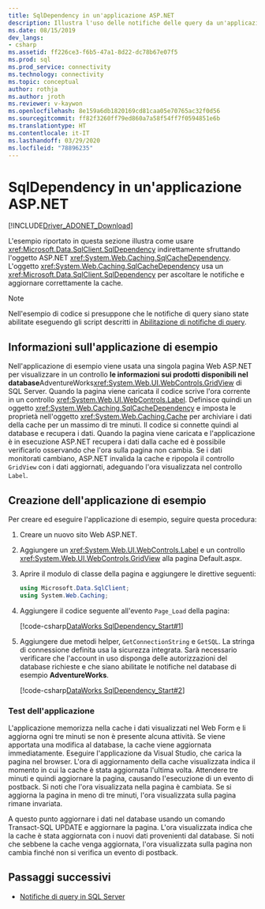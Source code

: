 ```yaml
---
title: SqlDependency in un'applicazione ASP.NET
description: Illustra l'uso delle notifiche delle query da un'applicazione ASP.NET.
ms.date: 08/15/2019
dev_langs:
- csharp
ms.assetid: ff226ce3-f6b5-47a1-8d22-dc78b67e07f5
ms.prod: sql
ms.prod_service: connectivity
ms.technology: connectivity
ms.topic: conceptual
author: rothja
ms.author: jroth
ms.reviewer: v-kaywon
ms.openlocfilehash: 8e159a6db1820169cd81caa05e70765ac32f0d56
ms.sourcegitcommit: ff82f3260ff79ed860a7a58f54ff7f0594851e6b
ms.translationtype: HT
ms.contentlocale: it-IT
ms.lasthandoff: 03/29/2020
ms.locfileid: "78896235"
---
```

# <a name="sqldependency-in-an-aspnet-application"></a>SqlDependency in un'applicazione ASP.NET

[!INCLUDE[Driver_ADONET_Download](../../../includes/driver_adonet_download.md)]

L'esempio riportato in questa sezione illustra come usare <xref:Microsoft.Data.SqlClient.SqlDependency> indirettamente sfruttando l'oggetto ASP.NET <xref:System.Web.Caching.SqlCacheDependency>. L'oggetto <xref:System.Web.Caching.SqlCacheDependency> usa un <xref:Microsoft.Data.SqlClient.SqlDependency> per ascoltare le notifiche e aggiornare correttamente la cache.  
  
> [!NOTE]
>  Nell'esempio di codice si presuppone che le notifiche di query siano state abilitate eseguendo gli script descritti in [Abilitazione di notifiche di query](enable-query-notifications.md).  
  
## <a name="about-the-sample-application"></a>Informazioni sull'applicazione di esempio  
Nell'applicazione di esempio viene usata una singola pagina Web ASP.NET per visualizzare in un controllo **le informazioni sui prodotti disponibili nel database**AdventureWorks<xref:System.Web.UI.WebControls.GridView> di SQL Server. Quando la pagina viene caricata il codice scrive l'ora corrente in un controllo <xref:System.Web.UI.WebControls.Label>. Definisce quindi un oggetto <xref:System.Web.Caching.SqlCacheDependency> e imposta le proprietà nell'oggetto <xref:System.Web.Caching.Cache> per archiviare i dati della cache per un massimo di tre minuti. Il codice si connette quindi al database e recupera i dati. Quando la pagina viene caricata e l'applicazione è in esecuzione ASP.NET recupera i dati dalla cache ed è possibile verificarlo osservando che l'ora sulla pagina non cambia. Se i dati monitorati cambiano, ASP.NET invalida la cache e ripopola il controllo `GridView` con i dati aggiornati, adeguando l'ora visualizzata nel controllo `Label`.  
  
## <a name="creating-the-sample-application"></a>Creazione dell'applicazione di esempio  
Per creare ed eseguire l'applicazione di esempio, seguire questa procedura:  
  
1. Creare un nuovo sito Web ASP.NET.  
  
2. Aggiungere un <xref:System.Web.UI.WebControls.Label> e un controllo <xref:System.Web.UI.WebControls.GridView> alla pagina Default.aspx.  
  
3. Aprire il modulo di classe della pagina e aggiungere le direttive seguenti:  
  
    ```csharp  
    using Microsoft.Data.SqlClient;  
    using System.Web.Caching;  
    ```  
  
4. Aggiungere il codice seguente all'evento `Page_Load` della pagina:  
  
    [!code-csharp[DataWorks SqlDependency_Start#1](~/../sqlclient/doc/samples/SqlDependency_Start.cs#1)]
  
5. Aggiungere due metodi helper, `GetConnectionString` e `GetSQL`. La stringa di connessione definita usa la sicurezza integrata. Sarà necessario verificare che l'account in uso disponga delle autorizzazioni del database richieste e che siano abilitate le notifiche nel database di esempio **AdventureWorks**.
  
    [!code-csharp[DataWorks SqlDependency_Start#2](~/../sqlclient/doc/samples/SqlDependency_Start.cs#2)]
  
### <a name="testing-the-application"></a>Test dell'applicazione  
L'applicazione memorizza nella cache i dati visualizzati nel Web Form e li aggiorna ogni tre minuti se non è presente alcuna attività. Se viene apportata una modifica al database, la cache viene aggiornata immediatamente. Eseguire l'applicazione da Visual Studio, che carica la pagina nel browser. L'ora di aggiornamento della cache visualizzata indica il momento in cui la cache è stata aggiornata l'ultima volta. Attendere tre minuti e quindi aggiornare la pagina, causando l'esecuzione di un evento di postback. Si noti che l'ora visualizzata nella pagina è cambiata. Se si aggiorna la pagina in meno di tre minuti, l'ora visualizzata sulla pagina rimane invariata.  
  
A questo punto aggiornare i dati nel database usando un comando Transact-SQL UPDATE e aggiornare la pagina. L'ora visualizzata indica che la cache è stata aggiornata con i nuovi dati provenienti dal database. Si noti che sebbene la cache venga aggiornata, l'ora visualizzata sulla pagina non cambia finché non si verifica un evento di postback.  
  
## <a name="next-steps"></a>Passaggi successivi
- [Notifiche di query in SQL Server](query-notifications-sql-server.md)
